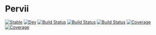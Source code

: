 # Pervii

[![Stable](https://img.shields.io/badge/docs-stable-blue.svg)](https://NikitaKutelev.github.io/Pervii.jl/stable)
[![Dev](https://img.shields.io/badge/docs-dev-blue.svg)](https://NikitaKutelev.github.io/Pervii.jl/dev)
[![Build Status](https://travis-ci.com/NikitaKutelev/Pervii.jl.svg?branch=master)](https://travis-ci.com/NikitaKutelev/Pervii.jl)
[![Build Status](https://ci.appveyor.com/api/projects/status/github/NikitaKutelev/Pervii.jl?svg=true)](https://ci.appveyor.com/project/NikitaKutelev/Pervii-jl)
[![Build Status](https://api.cirrus-ci.com/github/NikitaKutelev/Pervii.jl.svg)](https://cirrus-ci.com/github/NikitaKutelev/Pervii.jl)
[![Coverage](https://codecov.io/gh/NikitaKutelev/Pervii.jl/branch/master/graph/badge.svg)](https://codecov.io/gh/NikitaKutelev/Pervii.jl)
[![Coverage](https://coveralls.io/repos/github/NikitaKutelev/Pervii.jl/badge.svg?branch=master)](https://coveralls.io/github/NikitaKutelev/Pervii.jl?branch=master)
